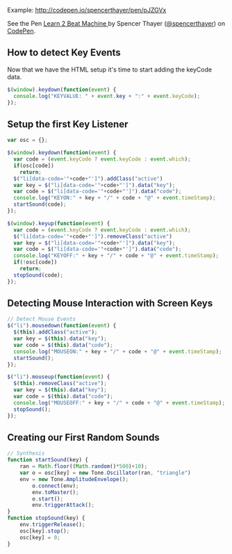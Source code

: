 Example: http://codepen.io/spencerthayer/pen/pJZGVx

<p data-height="401" data-theme-id="0" data-slug-hash="pJZGVx" data-default-tab="result" data-user="spencerthayer" class='codepen'>See the Pen <a href='http://codepen.io/spencerthayer/pen/pJZGVx/'>Learn 2 Beat Machine </a> by Spencer Thayer (<a href='http://codepen.io/spencerthayer'>@spencerthayer</a>) on <a href='http://codepen.io'>CodePen</a>.</p>
<script async src="//assets.codepen.io/assets/embed/ei.js"></script>

## How to detect Key Events

Now that we have the HTML setup it's time to start adding the keyCode data.
```javascript
$(window).keydown(function(event) {
  console.log("KEYVALUE: " + event.key + ":" + event.keyCode);
});
```

## Setup the first Key Listener
```javascript
var osc = {};

$(window).keydown(function(event) {
  var code = (event.keyCode ? event.keyCode : event.which);
  if(osc[code])
    return;
  $("li[data-code='"+code+"']").addClass("active")
  var key = $("li[data-code='"+code+"']").data("key");
  var code = $("li[data-code='"+code+"']").data("code");
  console.log("KEYON:" + key + "/" + code + "@" + event.timeStamp);
  startSound(code);
});

$(window).keyup(function(event) {
  var code = (event.keyCode ? event.keyCode : event.which);
  $("li[data-code='"+code+"']").removeClass("active")
  var key = $("li[data-code='"+code+"']").data("key");
  var code = $("li[data-code='"+code+"']").data("code");
  console.log("KEYOFF:" + key + "/" + code + "@" + event.timeStamp);
  if(!osc[code])
    return;
  stopSound(code);
});
```
## Detecting Mouse Interaction with Screen Keys
```javascript
// Detect Mouse Events
$("li").mousedown(function(event) {
  $(this).addClass("active");
  var key = $(this).data("key");
  var code = $(this).data("code");
  console.log("MOUSEON:" + key + "/" + code + "@" + event.timeStamp);
  startSound();
});

$("li").mouseup(function(event) {
  $(this).removeClass("active");
  var key = $(this).data("key");
  var code = $(this).data("code");
  console.log("MOUSEOFF:" + key + "/" + code + "@" + event.timeStamp);
  stopSound();
});
```
## Creating our First Random Sounds
```javascript
// Synthesis
function startSound(key) {
    ran = Math.floor((Math.random()*500)+10);
    var o = osc[key] = new Tone.Oscillator(ran, "triangle")
    env = new Tone.AmplitudeEnvelope();
        o.connect(env);
        env.toMaster();
        o.start();
        env.triggerAttack();
}
function stopSound(key) {
    env.triggerRelease();
    osc[key].stop();
    osc[key] = 0;
}
```

